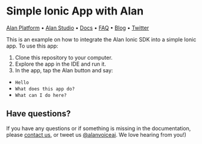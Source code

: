 # Simple Ionic App with Alan

[Alan Platform](https://alan.app/) • [Alan Studio](https://studio.alan.app/register) • [Docs](https://alan.app/docs) • [FAQ](https://alan.app/docs/usage/additional/faq) •
[Blog](https://alan.app/blog/) • [Twitter](https://twitter.com/alanvoiceai)

This is an example on how to integrate the Alan Ionic SDK into a simple Ionic app. To use this app:

1. Clone this repository to your computer.
2. Explore the app in the IDE and run it.
3. In the app, tap the Alan button and say:
  * `Hello`
  * `What does this app do?`
  * `What can I do here?`

## Have questions?

If you have any questions or if something is missing in the documentation, please [contact us](mailto:support@alan.app), or tweet us [@alanvoiceai](https://twitter.com/alanvoiceai). We love hearing from you!)